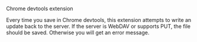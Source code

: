 Chrome devtools extension

Every time you save in Chrome devtools, this extension attempts to write an update back to the server. If the server is WebDAV or supports PUT, the file should be saved. Otherwise you will get an error message.

